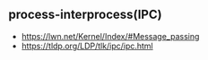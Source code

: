 ## process-interprocess(IPC)

- https://lwn.net/Kernel/Index/#Message_passing
- https://tldp.org/LDP/tlk/ipc/ipc.html
